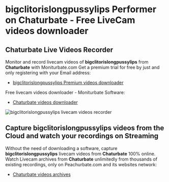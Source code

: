 # bigclitorislongpussylips Performer on Chaturbate - Free LiveCam videos downloader

## Chaturbate Live Videos Recorder

Monitor and record livecam videos of **bigclitorislongpussylips** from **Chaturbate** with Moniturbate.com
Get a premium trial for free by just and only registering with your Email address:
* [bigclitorislongpussylips Premium videos downloader](https://moniturbate.com/request-demo-licence-key.html)

Free livecam videos downloader - Moniturbate Software:
* [Chaturbate videos downloader](https://moniturbate.com/moniturbate-download-software.html)

![bigclitorislongpussylips livecam videos recorder](https://peachurnet.com/templates/moniturbate-software.png)


## Capture bigclitorislongpussylips videos from the Cloud and watch your recordings on Streaming

Without the need of downloading a software, capture **bigclitorislongpussylips** livecam videos from **Chaturbate** 100% online.
Watch Livecam archives from **Chaturbate** unlimitedly from thousands of existing recordings, only on Peachurbate.com and its websites network:
* [Chaturbate videos archives](https://peachurnet.com/)